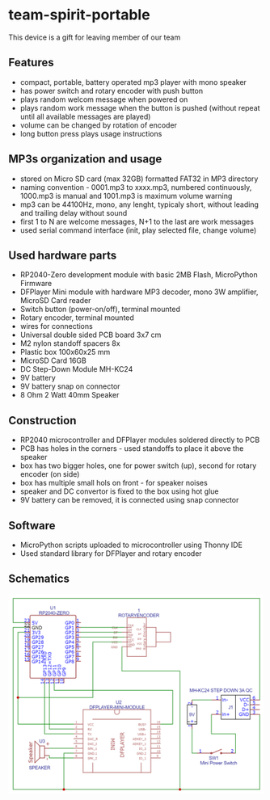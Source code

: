 # team-spirit-portable
This device is a gift for leaving member of our team

## Features
* compact, portable, battery operated mp3 player with mono speaker
* has power switch and rotary encoder with push button
* plays random welcom message when powered on
* plays random work message when the button is pushed (without repeat until all available messages are played)
* volume can be changed by rotation of encoder
* long button press plays usage instructions

## MP3s organization and usage
* stored on Micro SD card (max 32GB) formatted FAT32 in MP3 directory
* naming convention - 0001.mp3 to xxxx.mp3, numbered continuously, 1000.mp3 is manual and 1001.mp3 is maximum volume warning
* mp3 can be 44100Hz, mono, any lenght, typicaly short, without leading and trailing delay without sound
* first 1 to N are welcome messages, N+1 to the last are work messages
* used serial command interface (init, play selected file, change volume)

## Used hardware parts
* RP2040-Zero development module with basic 2MB Flash, MicroPython Firmware
* DFPlayer Mini module with hardware MP3 decoder, mono 3W amplifier, MicroSD Card reader
* Switch button (power-on/off), terminal mounted
* Rotary encoder, terminal mounted
* wires for connections
* Universal double sided PCB board 3x7 cm
* M2 nylon standoff spacers 8x
* Plastic box 100x60x25 mm
* MicroSD Card 16GB
* DC Step-Down Module MH-KC24
* 9V battery
* 9V battery snap on connector
* 8 Ohm 2 Watt 40mm Speaker

## Construction
* RP2040 microcontroller and DFPlayer modules soldered directly to PCB
* PCB has holes in the corners - used standoffs to place it above the speaker
* box has two bigger holes, one for power switch (up), second for rotary encoder (on side)
* box has multiple small hols on front - for speaker noises
* speaker and DC convertor is fixed to the box using hot glue
* 9V battery can be removed, it is connected using snap connector

## Software
* MicroPython scripts uploaded to microcontroller using Thonny IDE
* Used standard library for DFPlayer and rotary encoder

## Schematics
![schematics](./resources/schematics/team-spirit-portable-v1.0.png)